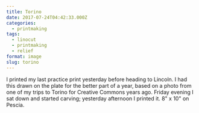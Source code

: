 ```yaml
---
title: Torino
date: 2017-07-24T04:42:33.000Z
categories:
  - printmaking
tags:
  - linocut
  - printmaking
  - relief
format: image
slug: torino
---
```


I printed my last practice print yesterday before heading to Lincoln. I had this
drawn on the plate for the better part of a year, based on a photo from one of
my trips to Torino for Creative Commons years ago. Friday evening I sat down and
started carving; yesterday afternoon I printed it. 8" x 10" on
Pescia.
